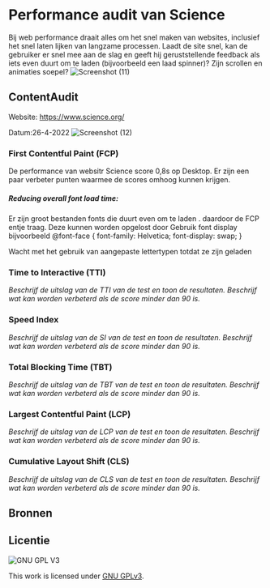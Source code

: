  # Performance audit van Science 
Bij web performance  draait alles om het snel maken van websites, inclusief het snel laten lijken van langzame processen. Laadt de site snel, kan de gebruiker er snel mee aan de slag en geeft hij geruststellende feedback als iets even duurt om te laden (bijvoorbeeld een laad spinner)? Zijn scrollen en animaties soepel?
 ![Screenshot (11)](https://user-images.githubusercontent.com/90189815/165076416-2ca6f8c6-f71d-455e-ad99-21513a48faed.png)



## ContentAudit
Website: https://www.science.org/

Datum:26-4-2022
![Screenshot (12)](https://user-images.githubusercontent.com/90189815/165272658-5f9e7650-3b71-401c-9975-d36810d5fdf5.png)

### First Contentful Paint (FCP)
De performance van websitr Science score 0,8s op Desktop. Er zijn een paar verbeter punten waarmee de scores omhoog  kunnen krijgen.
##### Reducing overall font load time:
Er zijn groot bestanden  fonts die duurt even  om te laden . daardoor de FCP entje traag. Deze kunnen worden opgelost door 
Gebruik font display bijvoorbeeld
@font-face { font-family: Helvetica; font-display: swap; }

 Wacht met het gebruik van aangepaste lettertypen totdat ze zijn geladen

### Time to Interactive (TTI)
_Beschrijf de uitslag van de TTI van de test en toon de resultaten. Beschrijf wat kan worden verbeterd als de score minder dan 90 is._

### Speed Index
_Beschrijf de uitslag van de SI van de test en toon de resultaten. Beschrijf wat kan worden verbeterd als de score minder dan 90 is._

### Total Blocking Time (TBT)
_Beschrijf de uitslag van de TBT van de test en toon de resultaten. Beschrijf wat kan worden verbeterd als de score minder dan 90 is._

### Largest Contentful Paint (LCP)
_Beschrijf de uitslag van de LCP van de test en toon de resultaten. Beschrijf wat kan worden verbeterd als de score minder dan 90 is._

### Cumulative Layout Shift (CLS)
_Beschrijf de uitslag van de CLS van de test en toon de resultaten. Beschrijf wat kan worden verbeterd als de score minder dan 90 is._



## Bronnen

## Licentie

![GNU GPL V3](https://www.gnu.org/graphics/gplv3-127x51.png)

This work is licensed under [GNU GPLv3](./LICENSE).
